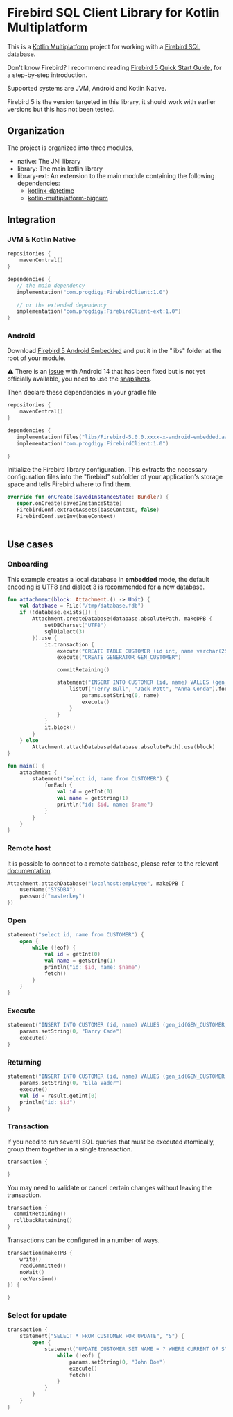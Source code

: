 

# Firebird SQL Client Library for Kotlin Multiplatform

This is a [Kotlin Multiplatform](https://kotlinlang.org/docs/multiplatform.html) project for working with a [Firebird SQL](https://firebirdsql.org/) database.

Don't know Firebird? I recommend reading [Firebird 5 Quick Start Guide](https://firebirdsql.org/file/documentation/html/en/firebirddocs/qsg5/firebird-5-quickstartguide.html), for a step-by-step introduction.

Supported systems are JVM, Android and Kotlin Native.

Firebird 5 is the version targeted in this library, it should work with earlier versions but this has not been tested.

## Organization

The project is organized into three modules,
- native: The JNI library
- library: The main kotlin library
- library-ext: An extension to the main module containing the following dependencies:
  - [kotlinx-datetime](https://github.com/Kotlin/kotlinx-datetime)
  - [kotlin-multiplatform-bignum](https://github.com/ionspin/kotlin-multiplatform-bignum)

## Integration

### JVM & Kotlin Native

``` kotlin
repositories {
    mavenCentral()
}

dependencies {
   // the main dependency
   implementation("com.progdigy:FirebirdClient:1.0")
   
   // or the extended dependency 
   implementation("com.progdigy:FirebirdClient-ext:1.0")
}
```

### Android

Download [Firebird 5 Android Embedded](https://firebirdsql.org/en/firebird-5-0/#android-embed) and put it in the "libs" 
folder at the root of your module.

⚠️ There is an [issue](https://github.com/FirebirdSQL/firebird/issues/8110) with Android 14 that has been fixed but is not yet officially available,
you need to use the [snapshots](https://github.com/FirebirdSQL/snapshots/releases/tag/snapshot-v5.0-release).

Then declare these dependencies in your gradle file

``` kotlin
repositories {
    mavenCentral()
}

dependencies {
   implementation(files("libs/Firebird-5.0.0.xxxx-x-android-embedded.aar"))
   implementation("com.progdigy:FirebirdClient:1.0")
    
}
```

Initialize the Firebird library configuration. This extracts the necessary configuration files into the "firebird" subfolder of your application's storage space and tells Firebird where to find them.

``` kotlin
override fun onCreate(savedInstanceState: Bundle?) {
   super.onCreate(savedInstanceState)
   FirebirdConf.extractAssets(baseContext, false)
   FirebirdConf.setEnv(baseContext)
   
```

## Use cases

### Onboarding

This example creates a local database in **embedded** mode, the default encoding is UTF8 and dialect 3 is recommended for a new database.

```kotlin
fun attachment(block: Attachment.() -> Unit) { 
    val database = File("/tmp/database.fdb")
    if (!database.exists()) {
        Attachment.createDatabase(database.absolutePath, makeDPB {
            setDBCharset("UTF8")
            sqlDialect(3)
        }).use {
            it.transaction {
                execute("CREATE TABLE CUSTOMER (id int, name varchar(255))")
                execute("CREATE GENERATOR GEN_CUSTOMER")

                commitRetaining()

                statement("INSERT INTO CUSTOMER (id, name) VALUES (gen_id(GEN_CUSTOMER, 1), ?)") {
                    listOf("Terry Bull", "Jack Pott", "Anna Conda").forEach { name ->
                        params.setString(0, name)
                        execute()
                    }
                }
            }
            it.block()
        }
    } else
        Attachment.attachDatabase(database.absolutePath).use(block)
}

fun main() {
    attachment {
        statement("select id, name from CUSTOMER") {
            forEach {
                val id = getInt(0)
                val name = getString(1)
                println("id: $id, name: $name")
            }
        }
    }
}
```

### Remote host

It is possible to connect to a remote database, please refer to the relevant [documentation](https://firebirdsql.org/file/documentation/html/en/firebirddocs/qsg5/firebird-5-quickstartguide.html#qsg5-databases-connstrings).

```kotlin
Attachment.attachDatabase("localhost:employee", makeDPB {
    userName("SYSDBA")
    password("masterkey")
})
```

### Open

```kotlin
statement("select id, name from CUSTOMER") {
    open {
        while (!eof) {
            val id = getInt(0)
            val name = getString(1)
            println("id: $id, name: $name")
            fetch()
        }
    }
}
```

### Execute

```kotlin
statement("INSERT INTO CUSTOMER (id, name) VALUES (gen_id(GEN_CUSTOMER, 1), ?)") {
    params.setString(0, "Barry Cade")
    execute()
}
```

### Returning

```kotlin
statement("INSERT INTO CUSTOMER (id, name) VALUES (gen_id(GEN_CUSTOMER, 1), ?) RETURNING ID") {
    params.setString(0, "Ella Vader")
    execute()
    val id = result.getInt(0)
    println("id: $id")
}
```
### Transaction

If you need to run several SQL queries that must be executed atomically, group them together in a single transaction.

```kotlin
transaction {

}
```

You may need to validate or cancel certain changes without leaving the transaction.

```kotlin
transaction {
  commitRetaining()
  rollbackRetaining()
}
```

Transactions can be configured in a number of ways.

```kotlin
transaction(makeTPB {
    write()
    readCommitted()
    noWait()
    recVersion()
}) {

}
```

### Select for update

```kotlin
transaction {
    statement("SELECT * FROM CUSTOMER FOR UPDATE", "S") {
        open {
            statement("UPDATE CUSTOMER SET NAME = ? WHERE CURRENT OF S") {
                while (!eof) {
                    params.setString(0, "John Doe")
                    execute()
                    fetch()
                }
            } 
        }
    }
}
```